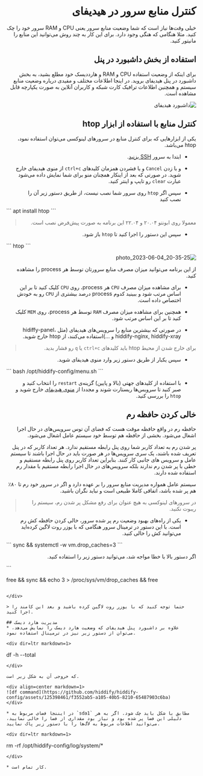 <div dir=rtl markdown=1>

# کنترل منابع سرور در هیدیفای

خیلی وقت‌ها نیاز است که شما وضعیت منابع سرور یعنی CPU و RAM سرور خود را چک کنید. مثلا هنگامی که هنگی وجود دارد. برای این کار به چند روش می‌توانید این منابع را مانیتور کنید.

## استفاده از بخش داشبورد در پنل
برای اینکه از وضعیت استفاده CPU و RAM و هارددیسک خود مطلع بشید، به بخش داشبورد در پنل هیدیفای بروید. در اینجا اطلاعات مختلف و مفیدی دریاره وضعیت منابع سیستم و همچنین اطلاعات ترافیک کارت شبکه و کاربران آنلاین به صورت یکپارچه قابل مشاهده است.

![داشبورد هیدیفای](https://user-images.githubusercontent.com/125398461/236671492-9ffc4521-ea2a-4fcb-bfd9-c071ac5a3d4d.png)


## کنترل منابع با استفاده از ابزار htop
یکی از ابزارهایی که برای کنترل منابع در سرورهای لینوکسی می‌توان استفاده نمود، htop می‌باشد.




* ابتدا به سرور [SSH بزنید](/manager/wiki/SSH-%D8%A2%D9%85%D9%88%D8%B2%D8%B4-%D8%A7%D8%AA%D8%B5%D8%A7%D9%84-%D8%A8%D9%87-%D8%B3%D8%B1%D9%88%D8%B1-%D8%A7%D8%B2-%D8%B7%D8%B1%DB%8C%D9%82).

*  و با زدن `Cancel` و یا فشردن همزمان کلیدهای `ctrl+c` از منوی هیدیفای خارج شوید. در صورتی که بعد از اینکار همچنان منو برای شما نمایش داده می‌شود عبارت `clear` رو تایپ و اینتر کنید.
* سپس اگر `htop` روی سرور شما نصب نیست، از طریق دستور زیر آن را نصب کنید

<div dir=ltr markdown=1>
```
apt install htop
```
</div>

> معمولا روی ابونتو ۲۰.۰۴ و ۲۲.۰۴ این برنامه به صورت پیش‌فرض نصب است.

* سپس این دستور را اجرا کنید تا `htop` باز شود.

<div dir="ltr" markdown=1>
```
htop
```
</div>

![photo_2023-06-04_20-35-25](https://github.com/hiddify/hiddify-config/assets/125398461/38c5ab1f-8fed-49c9-9455-04c7a7e83917)


از این برنامه می‌توانید میزان مصرف منابع سرورتان توسط هر process را مشاهده کنید.

*  برای مشاهده میزان مصرف `CPU` هر process، روی `CPU` کلیک کنید تا بر این اساس مرتب شود و ببینید کدوم process درصد بیشتری از `CPU` رو به خودش اختصاص داده است.

* همچنین برای مشاهده میزان مصرف `RAM` توسط هر process، روی `MEM` کلیک کنید تا بر این اساس مرتب شود.

* در صورتی که بیشترین منابع را سرویس‌های هیدیفای  (مثل hidiffy-panel، hiddify-nginx, hiddify-xray و ...)استفاده می‌کنند، از htop خارج شوید. 

> برای خارج شدن از محیط htop باید کلیدهای `ctrl+c` یا `q` رو فشار بدید.

* سپس یکبار از طریق دستور زیر وارد منوی هیدیفای شوید.

<div dir=ltr markdown=1>
```
bash /opt/hiddify-config/menu.sh
```
</div>


*  با استفاده از کلیدهای جهتی (بالا و پایین) گزینه‌ی `restart` را انتخاب کنید و صبر کنید تا سرویس‌ها ریستارت شوند و مجددا از [منوی هیدیفای](/manager/wiki/SSH-%D9%86%D8%AD%D9%88%D9%87-%D8%A7%D8%AA%D8%B5%D8%A7%D9%84-%D9%88-%D8%B1%D9%81%D8%B9-%D8%B9%DB%8C%D8%A8-%D8%A7%D8%B2-%D8%B7%D8%B1%DB%8C%D9%82) خارج شوید و `htop` را بررسی کنید.




## خالی کردن حافظه رم
حافظه رم در واقع حافظه موقت هست که فضای آن توس سرویس‌های در حال اجرا اشغال می‌شود. بخشی از حافظه هم توسط خود سیستم عامل اشغال می‌شود.

پر شدن رم به تعداد کاربر شما روی پنل رابطه مستقیم ندارد. هر تعداد کاربر که در پنل تعریف شده باشند، یک سری سرویس‌ها در هر صورت باید در حال اجرا باشند تا سیستم عامل و سرویس های جانبی کار کنند. بنابراین تعداد کاربر روی پنل رابطه مستقیم و خطی با پر شدن رم ندارند بلکه سرویس‌های در حال اجرا رابطه مستقیم با مقدار رم استفاده شده دارند.

سیستم عامل همواره مدیریت منابع سرور را بر عهده دارد و اگر در سرور خود رم تا ۸۰٪ هم پر شده باشد، اتفاقی کاملا طبیعی است و نباید نگران باشید.

> در سرورهای لینوکسی به هیچ عنوان برای رفع مشکل پر شدن رم، سیستم را ریبوت نکنید.

* یکی از راه‌های بهبود وضعیت رم پر شده سرور، خالی کردن حافظه کش رم است. با این دستور در ترمینال سرور هنگامی که با یوزر روت لاگین کرده‌اید می‌توانید کش را خالی کنید.

<div dir=ltr markdown=1>
```
sync && systemctl -w vm.drop_caches=3
```
</div>

اگر دستور بالا با خطا مواجه شد، می‌توانید دستور زیر را استفاده کنید. 

<div dir=ltr markdown=1>
```

free && sync && echo 3 > /proc/sys/vm/drop_caches && free

```

</div>

> حتما توجه کنید که با یوزر روت لاگین کرده باشید و بعد این کامند را اجرا کنید.

## مدیریت هارد دیسک
* علاوه بر داشبورد پنل هیدیفای که وضعیت هارد دیسک را نمایش می‌دهد، می‌توان از دستور زیر نیز در ترمینال استفاده نمود.

<div dir=ltr markdown=1>
```
df -h --total
```
</div>

که خروجی آن به شکل زیر است.

<div align=center markdown=1>
![df command](https://github.com/hiddify/hiddify-config/assets/125398461/f3552ab5-a105-40b5-8210-65487903c6ba)
</div>

* در ایننجا فضای مربوط به `sda1` مطابق با شکل باید چک شود. اگر به هر دلیلی این فضا پر شده بود و نیاز بود مقداری از فضا را خالی نمایید، می‌توانید اطلاعات مربوط به لاگ‌ها را با دستور زیر پاک نمایید.

<div dir=ltr markdown=1>
```
rm -rf /opt/hiddify-config/log/system/*
```
</div>

* کار تمام است.